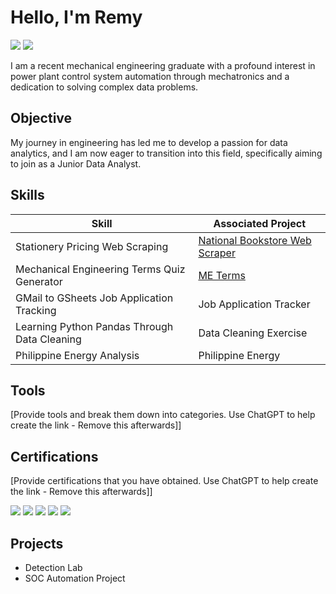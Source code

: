 # Hello, I'm Remy
<a href="https://www.linkedin.com/in/julianmramos/"><img src="https://img.shields.io/badge/-LinkedIn-0072b1?&style=for-the-badge&logo=linkedin&logoColor=white" /></a>
<a href="https://www.datacamp.com/portfolio/julianremyramos"><img src="https://img.shields.io/badge/-DataCamp-03A96F?&style=for-the-badge&logo=datacamp&logoColor=black" /></a>

I am a recent mechanical engineering graduate with a profound interest in power plant control system automation through mechatronics and a dedication to solving complex data problems.

## Objective

My journey in engineering has led me to develop a passion for data analytics, and I am now eager to transition into this field, specifically aiming to join as a Junior Data Analyst.

## Skills

| Skill                                         | Associated Project         |
|-----------------------------------------------|----------------------------|
| Stationery Pricing Web Scraping                | <a href="https://google.com">National Bookstore Web Scraper</a>|
| Mechanical Engineering Terms Quiz Generator    | <a href="https://google.com">ME Terms </a>|
| GMail to GSheets Job Application Tracking      | Job Application Tracker|
| Learning Python Pandas Through Data Cleaning    | Data Cleaning Exercise|
| Philippine Energy Analysis                      | Philippine Energy|

## Tools
[Provide tools and break them down into categories. Use ChatGPT to help create the link - Remove this afterwards]]

## Certifications
[Provide certifications that you have obtained. Use ChatGPT to help create the link - Remove this afterwards]]
<div>
<img src="https://img.shields.io/badge/-Security%2B-FF0000?&style=for-the-badge&logo=CompTIA&logoColor=white" />
<img src="https://img.shields.io/badge/-Network%2B-007ACC?&style=for-the-badge&logo=CompTIA&logoColor=white" />
<img src="https://img.shields.io/badge/-A%2B-4D4D4D?&style=for-the-badge&logo=CompTIA&logoColor=white" />
<img src="https://img.shields.io/badge/-CDSA-006400?&style=for-the-badge&logoColor=white" />
<img src="https://img.shields.io/badge/-CCD-000080?&style=for-the-badge&logoColor=white" />
</div>

## Projects
- Detection Lab
- SOC Automation Project
